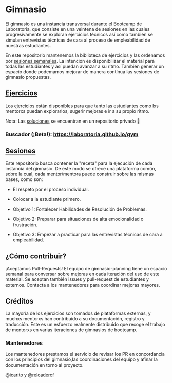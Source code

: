 # Gimnasio

El gimnasio es una instancia transversal durante el Bootcamp de Laboratoria,
que consiste en una veintena de sesiones en las cuales progresivamente se
exploran ejercicios técnicos así como también se simulan entrevistas técnicas
de cara al proceso de empleabilidad de nuestras estudiantes.

En este repositorio mantenemos la biblioteca de ejercicios y las ordenamos
por [sesiones semanales](./sessions/). La intención es disponibilizar el material
para todas las estudiantes y así puedan avanzar a su ritmo.
También generar un espacio donde podemamos mejorar de manera contínua las sesiones
de gimnasio propuestas.

## [Ejercicios](./exercises/)

Los ejercicios están disponibles para que tanto las estudiantes como lxs
mentorxs puedan explorarlos, sugerir mejoras e ir a su propio ritmo.

Nota: Las [soluciones](https://github.com/Laboratoria/gym-solutions)
se encuentran en un repositorio privado :imp:

### Buscador (¡Beta!): https://laboratoria.github.io/gym

## [Sesiones](./sessions/)

Este repositorio busca contener la "receta" para la ejecución de
cada instancia del gimnasio. De este modo se ofrece una plataforma común,
sobre la cual, cada mentor/mentora puede construir sobre las mismas bases, como son:

* El respeto por el proceso individual.
* Colocar a la estudiante primero.

* Objetivo 1: Fortalecer Habilidades de Resolución de Problemas.
* Objetivo 2: Preparar para situaciones de alta emocionalidad o frustración.
* Objetivo 3: Empezar a practicar para las entrevistas técnicas de cara a empleabilidad.

## ¿Cómo contribuir?

¡Aceptamos Pull-Requests!
El equipo de gimnasio-planning tiene un espacio semanal para conversar sobre mejoras
en cada iteración del uso de este material. Se aceptan también issues y pull-request
de estudiantes y externos. Contacta a los mantenedores para coordinar mejoras mayores.

## Créditos

La mayoría de los ejercicios son tomados de plataformas externas, y muchxs mentorxs
han contribuído a su documentación, registro y traducción. Este es un esfuerzo realmente
distribuído que recoge el trabajo de mentorxs en varias iteraciones de
gimnasios de bootcamp.

### Mantenedores

Los mantenedores prestamos el servicio de revisar los PR en concordancia con los
principios del gimnasio,las coordinaciones del equipo y afinar la documentación
en torno al proyecto.

[@icarito](https://github.com/icarito) y [@reloadercf](https://github.com/reloadercf)

